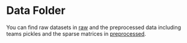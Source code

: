 # Data Folder
You can find raw datasets in [raw](/data/raw) and the preprocessed data including teams pickles and the sparse matrices in [preprocessed](/data/preprocessed).
